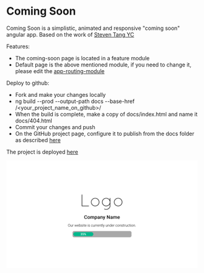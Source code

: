 Coming Soon
===========

Coming Soon is a simplistic, animated and responsive "coming soon" angular app.
Based on the work of  [Steven Tang YC](https://github.com/YC/coming-soon)

Features:

- The coming-soon page is located in a feature module
- Default page is the above mentioned module, if you need to change it, please edit the [app-routing-module](src/app/app-routing.module.ts)

Deploy to github:

- Fork and make your changes locally
- ng build --prod --output-path docs --base-href /<your_project_name_on_github>/
- When the build is complete, make a copy of docs/index.html and name it docs/404.html
- Commit your changes and push
- On the GitHub project page, configure it to publish from the docs folder as described [here](https://help.github.com/en/github/working-with-github-pages/configuring-a-publishing-source-for-your-github-pages-site#publishing-your-github-pages-site-from-a-docs-folder-on-your-master-branch)

The project is deployed [here](https://s0l0c0ding.github.io/coming-soon/
)

![alt tag](src/assets/scr.png)